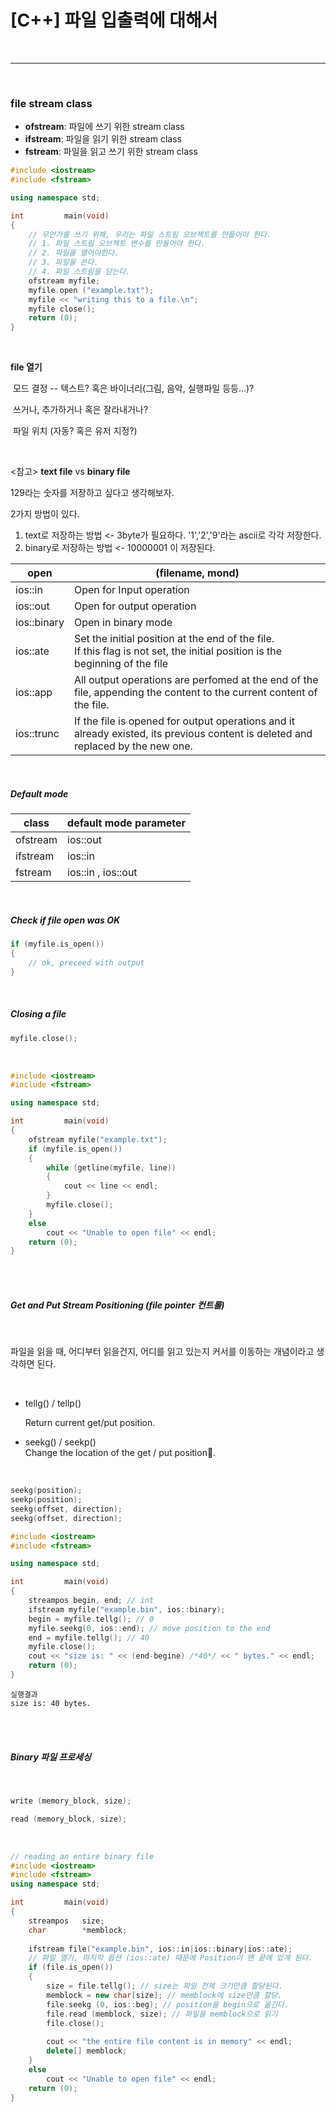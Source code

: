 # [C++] 파일 입출력에 대해서

<br>

****

<br>

### file stream class

- **ofstream**: 파일에 쓰기 위한 stream class
- **ifstream**: 파일을 읽기 위한 stream class
- **fstream**: 파일을 읽고 쓰기 위한 stream class

```c++
#include <iostream>
#include <fstream>

using namespace std;

int			main(void)
{
    // 무언가를 쓰기 위해, 우리는 파일 스트림 오브젝트를 만들어야 한다.
    // 1. 파일 스트림 오브젝트 변수를 만들어야 한다.
    // 2. 파일을 열어야한다.
    // 3. 파일을 쓴다.
    // 4. 파일 스트림을 닫는다.
    ofstream myfile;
    myfile.open ("example.txt");
    myfile << "writing this to a file.\n";
    myfile close();
    return (0);
}
```

<br>

**file 열기**

​	모드 결정 -- 텍스트? 혹은 바이너리(그림, 음악, 실행파일 등등...)?

​	쓰거나, 추가하거나 혹은 잘라내거나?

​	파일 위치 (자동? 혹은 유저 지정?)

<br>

<참고> **text file** vs **binary file**

129라는 숫자를 저장하고 싶다고 생각해보자.

2가지 방법이 있다.

1. text로 저장하는 방법 <- 3byte가 필요하다. '1','2','9'라는 ascii로 각각 저장한다.
2. binary로 저장하는 방법 <- 10000001 이 저장된다.



| open        | (filename, mond)                                             |
| ----------- | ------------------------------------------------------------ |
| ios::in     | Open for Input operation                                     |
| ios::out    | Open for output operation                                    |
| ios::binary | Open in binary mode                                          |
| ios::ate    | Set the initial position at the end of the file.<br />If this flag is not set, the initial position is the beginning of the file |
| ios::app    | All output operations are perfomed at the end of the file, appending the content to the current content of the file. |
| ios::trunc  | If the file is opened for output operations and it already existed, its previous content is deleted and replaced by the new one. |

<br/>

##### Default mode

| class    | default mode parameter |
| -------- | ---------------------- |
| ofstream | ios::out               |
| ifstream | ios::in                |
| fstream  | ios::in , ios::out     |

<br>

##### Check if file open was OK

```c++
if (myfile.is_open())
{
	// ok, preceed with output
}
```

<br>

##### Closing a file

```c++
myfile.close();
```

<br>

```c++
#include <iostream>
#include <fstream>

using namespace std;

int			main(void)
{
    ofstream myfile("example.txt");
    if (myfile.is_open())
    {
        while (getline(myfile, line))
        {
            cout << line << endl;
        }
        myfile.close();
    }
    else
        cout << "Unable to open file" << endl;
    return (0);
}
```

<br>

<br>

##### Get and Put Stream Positioning (file pointer 컨트롤)

<br>

파일을 읽을 때, 어디부터 읽을건지, 어디를 읽고 있는지 커서를 이동하는 개념이라고 생각하면 된다.

<br>

- tellg() / tellp() <br>

  Return current get/put position.

- seekg() / seekp()<br>
  Change the location of the get / put position.

<br>

```c++
seekg(position);
seekp(position);
seekg(offset, direction);
seekg(offset, direction);
```

```c++
#include <iostream>
#include <fstream>

using namespace std;

int			main(void)
{
    streampos begin, end; // int
    ifstream myfile("example.bin", ios::binary);
    begin = myfile.tellg(); // 0
    myfile.seekg(0, ios::end); // move position to the end
    end = myfile.tellg(); // 40
    myfile.close();
    cout << "size is: " << (end-begine) /*40*/ << " bytes." << endl;
    return (0);
}
```

```
실행결과
size is: 40 bytes.
```

<br>

<br>

##### Binary 파일 프로세싱

<br>

```c++
write (memory_block, size);

read (memory_block, size);
```

<br>

```c++
// reading an entire binary file
#include <iostream>
#include <fstream>
using namespace std;

int			main(void)
{
    streampos	size;
    char		*memblock;
    
	ifstream file("example.bin", ios::in|ios::binary|ios::ate);
    // 파일 열기, 마지막 옵션 (ios::ate) 때문에 Position이 맨 끝에 있게 된다.
    if (file.is_open())
    {
        size = file.tellg(); // size는 파일 전체 크기만큼 할당된다.
        memblock = new char[size]; // memblock에 size만큼 할당.
        file.seekg (0, ios::beg); // position을 begin으로 옮긴다.
        file.read (memblock, size); // 파일을 memblock으로 읽기
        file.close();
        
        cout << "the entire file content is in memory" << endl;
        delete[] memblock;
    }
    else
        cout << "Unable to open file" << endl;
    return (0);
}
```



